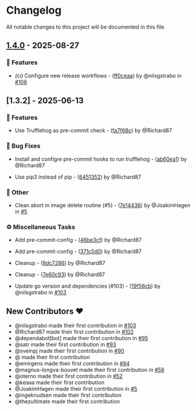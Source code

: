 # Changelog

All notable changes to this project will be documented in this file.

## [1.4.0](https://github.com/equinor/radix-acr-cleanup/compare/v1.3.2..v1.4.0) - 2025-08-27

### 🚀 Features

- *(ci)* Configure new release workflows - ([ff0ceaa](https://github.com/equinor/radix-acr-cleanup/commit/ff0ceaab3b8a042b27f876d44fddf365dff12864)) by @nilsgstrabo in [#106](https://github.com/equinor/radix-acr-cleanup/pull/106)


## [1.3.2] - 2025-06-13

### 🚀 Features

- Use Trufflehog as pre-commit check - ([fa7f68c](https://github.com/equinor/radix-acr-cleanup/commit/fa7f68cdd60c1e9e3a964920852260a007759a8a)) by @Richard87


### 🐛 Bug Fixes

- Install and configre pre-commit hooks to run trufflehog - ([ab60ea1](https://github.com/equinor/radix-acr-cleanup/commit/ab60ea18d57306f443f07783df57d52966becca0)) by @Richard87

- Use pip3 instead of pip - ([6451352](https://github.com/equinor/radix-acr-cleanup/commit/64513525e51966950e52d45645169527fddfff23)) by @Richard87


### 💼 Other

- Clean abort in image delete routine (#5) - ([7e14436](https://github.com/equinor/radix-acr-cleanup/commit/7e14436578aefb392d252fa2df2a3726fd2405d8)) by @JoakimHagen in [#5](https://github.com/equinor/radix-acr-cleanup/pull/5)


### ⚙️ Miscellaneous Tasks

- Add pre-commit-config - ([46be3cf](https://github.com/equinor/radix-acr-cleanup/commit/46be3cf1348e03157cf7d2b04ff00fe52561f7f8)) by @Richard87

- Add pre-commit-config - ([371c5d0](https://github.com/equinor/radix-acr-cleanup/commit/371c5d0f316e9a74b03ce4311b96a5082e29819b)) by @Richard87

- Cleanup - ([8dc7286](https://github.com/equinor/radix-acr-cleanup/commit/8dc7286232441543e3466997bcdedb74dfdc8220)) by @Richard87

- Cleanup - ([7e60c93](https://github.com/equinor/radix-acr-cleanup/commit/7e60c93244d80641f93d0fb60dd6eb52d4b0a811)) by @Richard87

- Update go version and dependencies (#103) - ([19f56cb](https://github.com/equinor/radix-acr-cleanup/commit/19f56cb94eaf2ab4ea46da2d847ef7d76507bc0e)) by @nilsgstrabo in [#103](https://github.com/equinor/radix-acr-cleanup/pull/103)


## New Contributors ❤️

* @nilsgstrabo made their first contribution in [#103](https://github.com/equinor/radix-acr-cleanup/pull/103)
* @Richard87 made their first contribution in [#102](https://github.com/equinor/radix-acr-cleanup/pull/102)
* @dependabot[bot] made their first contribution in [#95](https://github.com/equinor/radix-acr-cleanup/pull/95)
* @satr made their first contribution in [#93](https://github.com/equinor/radix-acr-cleanup/pull/93)
* @sveinpj made their first contribution in [#90](https://github.com/equinor/radix-acr-cleanup/pull/90)
* @ made their first contribution
* @emirgens made their first contribution in [#84](https://github.com/equinor/radix-acr-cleanup/pull/84)
* @magnus-longva-bouvet made their first contribution in [#58](https://github.com/equinor/radix-acr-cleanup/pull/58)
* @oterno made their first contribution in [#52](https://github.com/equinor/radix-acr-cleanup/pull/52)
* @keaaa made their first contribution
* @JoakimHagen made their first contribution in [#5](https://github.com/equinor/radix-acr-cleanup/pull/5)
* @ingeknudsen made their first contribution
* @thezultimate made their first contribution
<!-- generated by git-cliff -->
